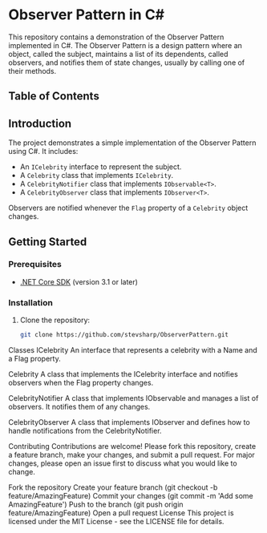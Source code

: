 # Observer Pattern in C#

This repository contains a demonstration of the Observer Pattern implemented in C#. The Observer Pattern is a design pattern where an object, called the subject, maintains a list of its dependents, called observers, and notifies them of state changes, usually by calling one of their methods.

## Table of Contents

## Introduction

The project demonstrates a simple implementation of the Observer Pattern using C#. It includes:
- An `ICelebrity` interface to represent the subject.
- A `Celebrity` class that implements `ICelebrity`.
- A `CelebrityNotifier` class that implements `IObservable<T>`.
- A `CelebrityObserver` class that implements `IObserver<T>`.

Observers are notified whenever the `Flag` property of a `Celebrity` object changes.

## Getting Started

### Prerequisites

- [.NET Core SDK](https://dotnet.microsoft.com/download) (version 3.1 or later)

### Installation

1. Clone the repository:
   ```bash
   git clone https://github.com/stevsharp/ObserverPattern.git

Classes
ICelebrity
An interface that represents a celebrity with a Name and a Flag property.

Celebrity
A class that implements the ICelebrity interface and notifies observers when the Flag property changes.

CelebrityNotifier
A class that implements IObservable<CelebrityFlagChangedEventArgs> and manages a list of observers. It notifies them of any changes.

CelebrityObserver
A class that implements IObserver<CelebrityFlagChangedEventArgs> and defines how to handle notifications from the CelebrityNotifier.

Contributing
Contributions are welcome! Please fork this repository, create a feature branch, make your changes, and submit a pull request. For major changes, please open an issue first to discuss what you would like to change.

Fork the repository
Create your feature branch (git checkout -b feature/AmazingFeature)
Commit your changes (git commit -m 'Add some AmazingFeature')
Push to the branch (git push origin feature/AmazingFeature)
Open a pull request
License
This project is licensed under the MIT License - see the LICENSE file for details.

